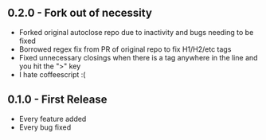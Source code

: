## 0.2.0 - Fork out of necessity
* Forked original autoclose repo due to inactivity and bugs needing to be fixed
* Borrowed regex fix from PR of original repo to fix H1/H2/etc tags
* Fixed unnecessary closings when there is a tag anywhere in the line and you hit the ">" key
* I hate coffeescript :(

## 0.1.0 - First Release
* Every feature added
* Every bug fixed
